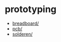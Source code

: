# prototyping

* [breadboard/](../prototyping/breadboard/README.md)
* [pcb/](../prototyping/pcb/README.md)
* [solderen/](../prototyping/solderen/README.md)
